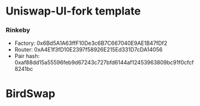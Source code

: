 # Uniswap-UI-fork template

### Rinkeby

- Factory: 0x6Bd5A1A63ffF10De3c6B7C667040E9AE1B47fDf2
- Router: 0xA4E1f3fD10E2397f58926E215Ed331D7cDA14056
- Pair hash: 0xaf88dd15a55596feb9d67243c727bfd6144af12453963809bc91f0cfcf8241bc
# BirdSwap
